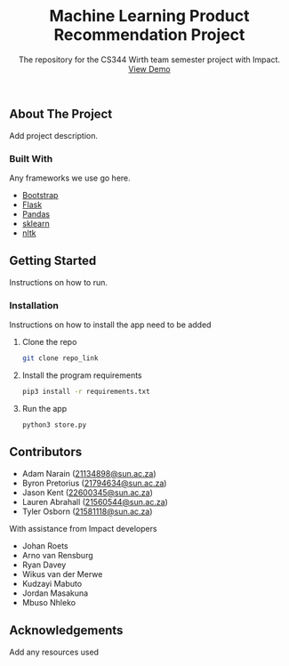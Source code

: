 <br />
<p align="center">
  <h1 align="center">Machine Learning Product Recommendation Project</h1>

  <p align="center">
    The repository for the CS344 Wirth team semester project with Impact.
    <br />
    <a href="">View Demo</a>
  </p>
</p>
<br /> 

<!-- ABOUT THE PROJECT -->
## About The Project

Add project description.

### Built With
Any frameworks we use go here.
* [Bootstrap](https://getbootstrap.com)
* [Flask](https://flask.palletsprojects.com/en/2.0.x/)
* [Pandas](https://pandas.pydata.org/)
* [sklearn](https://scikit-learn.org/stable/)
* [nltk](https://www.nltk.org/)


<!-- GETTING STARTED -->
## Getting Started

Instructions on how to run.

### Installation

Instructions on how to install the app need to be added
1. Clone the repo
   ```sh
   git clone repo_link
   ```
2. Install the program requirements
   ```sh
   pip3 install -r requirements.txt
   ```
3. Run the app
   ```JS
   python3 store.py
   ```

<!-- CONTRIBUTORS -->
## Contributors

* Adam Narain (21134898@sun.ac.za)
* Byron Pretorius (21794634@sun.ac.za)
* Jason Kent (22600345@sun.ac.za)
* Lauren Abrahall (21560544@sun.ac.za)
* Tyler Osborn (21581118@sun.ac.za)

With assistance from Impact developers
* Johan Roets
* Arno van Rensburg
* Ryan Davey
* Wikus van der Merwe
* Kudzayi Mabuto
* Jordan Masakuna
* Mbuso Nhleko

<!-- ACKNOWLEDGEMENTS -->
## Acknowledgements
Add any resources used

